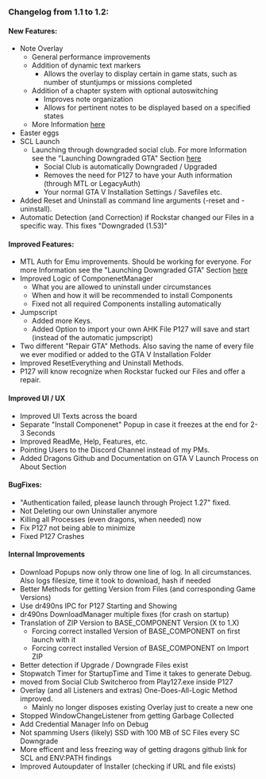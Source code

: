 ### Changelog from 1.1 to 1.2:
	
#### New Features:
* Note Overlay
  * General performance improvements
  * Addition of dynamic text markers
    * Allows the overlay to display certain in game stats, such as number of stuntjumps or missions completed
  * Addition of a chapter system with optional autoswitching
    * Improves note organization
	* Allows for pertinent notes to be displayed based on a specified states
  * More Information [here](Advanced%20Notefile.md)
* Easter eggs
* SCL Launch
  * Launching through downgraded social club. For more Information see the "Launching Downgraded GTA" Section [here](Help.md#launching-downgraded-gta-additional-information-and-authentication)
    * Social Club is automatically Downgraded / Upgraded
	* Removes the need for P127 to have your Auth information (through MTL or LegacyAuth)
	* Your normal GTA V Installation Settings / Savefiles etc.
* Added Reset and Uninstall as command line arguments (-reset and -uninstall).
* Automatic Detection (and Correction) if Rockstar changed our Files in a specific way. This fixes "Downgraded (1.53)"

#### Improved Features:
* MTL Auth for Emu improvements. Should be working for everyone. For more Information see the "Launching Downgraded GTA" Section [here](Help.md#launching-downgraded-gta-additional-information-and-authentication)
* Improved Logic of ComponenetManager
  * What you are allowed to uninstall under circumstances
  * When and how it will be recommended to install Components
  * Fixed not all required Components installing automatically
* Jumpscript
  * Added more Keys.
  * Added Option to import your own AHK File P127 will save and start (instead of the automatic jumpscript)
* Two different "Repair GTA" Methods. Also saving the name of every file we ever modified or added to the GTA V Installation Folder
* Improved ResetEverything and Uninstall Methods.
* P127 will know recognize when Rockstar fucked our Files and offer a repair.

#### Improved UI / UX
* Improved UI Texts across the board
* Separate "Install Componenet" Popup in case it freezes at the end for 2-3 Seconds
* Improved ReadMe, Help, Features, etc.
* Pointing Users to the Discord Channel instead of my PMs.
* Added Dragons Github and Documentation on GTA V Launch Process on About Section

#### BugFixes:
* "Authentication failed, please launch through Project 1.27" fixed.
* Not Deleting our own Uninstaller anymore
* Killing all Processes (even dragons, when needed) now
* Fix P127 not being able to minimize
* Fixed P127 Crashes

#### Internal Improvements
* Download Popups now only throw one line of log. In all circumstances. Also logs filesize, time it took to download, hash if needed
* Better Methods for getting Version from Files (and corresponding Game Versions)
* Use dr490ns IPC for P127 Starting and Showing
* dr490ns DownloadManager multiple fixes (for crash on startup)
* Translation of ZIP Version to BASE_COMPONENT Version (X to 1.X)
  * Forcing correct installed Version of BASE_COMPONENT on first launch with it
  * Forcing correct installed Version of BASE_COMPONENT on Import ZIP
* Better detection if Upgrade / Downgrade Files exist
* Stopwatch Timer for StartupTime and Time it takes to generate Debug. 
* moved from Social Club Switcheroo from Play127.exe inside P127
* Overlay (and all Listeners and extras) One-Does-All-Logic Method improved.
  * Mainly no longer disposes existing Overlay just to create a new one
* Stopped WindowChangeListener from getting Garbage Collected
* Add Credential Manager Info on Debug
* Not spamming Users (likely) SSD with 100 MB of SC Files every SC Downgrade
* More efficent and less freezing way of getting dragons github link for SCL and ENV:PATH findings
* Improved Autoupdater of Installer (checking if URL and file exists)

